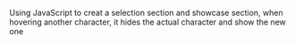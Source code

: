 Using JavaScript to creat a selection section and showcase section, when hovering another character, it hides the actual character and show the new one
